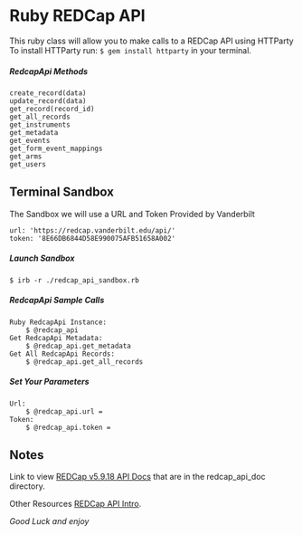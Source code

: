 # Ruby REDCap API
This ruby class will allow you to make calls to a REDCap API using HTTParty
To install HTTParty run: `$ gem install httparty` in your terminal.

##### RedcapApi Methods

    create_record(data)
    update_record(data)
    get_record(record_id)
    get_all_records
    get_instruments
    get_metadata
    get_events
    get_form_event_mappings
    get_arms
    get_users

## Terminal Sandbox
The Sandbox we will use a URL and Token Provided by Vanderbilt

    url: 'https://redcap.vanderbilt.edu/api/'
    token: '8E66DB6844D58E990075AFB51658A002'

##### Launch Sandbox
    $ irb -r ./redcap_api_sandbox.rb

##### RedcapApi Sample Calls
    Ruby RedcapApi Instance: 
        $ @redcap_api
    Get RedcapApi Metadata: 
        $ @redcap_api.get_metadata
    Get All RedcapApi Records: 
        $ @redcap_api.get_all_records

##### Set Your Parameters
    Url: 
        $ @redcap_api.url =
    Token: 
        $ @redcap_api.token =

## Notes
Link to view [REDCap v5.9.18 API Docs](https://rawgit.com/ChetCorey/REDCapRubyApi/master/redcap_api_doc/redcap_v5.9.18.html) that are in the redcap_api_doc directory.

Other Resources [REDCap API Intro](http://sburns.org/2013/07/22/intro-to-redcap-api.html).

*Good Luck and enjoy*
